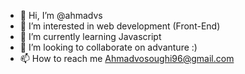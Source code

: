- 👋 Hi, I’m @ahmadvs
- 👀 I’m interested in web development (Front-End)
- 🌱 I’m currently learning Javascript
- 💞️ I’m looking to collaborate on advanture :)
- 📫 How to reach me Ahmadvosoughi96@gmail.com

<!---
ahmadvs/ahmadvs is a ✨ special ✨ repository because its `README.md` (this file) appears on your GitHub profile.
You can click the Preview link to take a look at your changes.
--->
